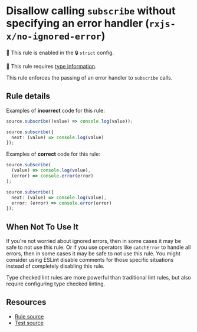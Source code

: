 # Disallow calling `subscribe` without specifying an error handler (`rxjs-x/no-ignored-error`)

💼 This rule is enabled in the 🔒 `strict` config.

💭 This rule requires [type information](https://typescript-eslint.io/linting/typed-linting).

<!-- end auto-generated rule header -->

This rule enforces the passing of an error handler to `subscribe` calls.

## Rule details

Examples of **incorrect** code for this rule:

```ts
source.subscribe((value) => console.log(value));
```

```ts
source.subscribe({
  next: (value) => console.log(value)
});
```

Examples of **correct** code for this rule:

```ts
source.subscribe(
  (value) => console.log(value),
  (error) => console.error(error)
);
```

```ts
source.subscribe({
  next: (value) => console.log(value),
  error: (error) => console.error(error)
});
```

## When Not To Use It

If you're not worried about ignored errors, then in some cases it may be safe to not use this rule.
Or if you use operators like `catchError` to handle all errors, then in some cases it may be safe to not use this rule.
You might consider using ESLint disable comments for those specific situations
instead of completely disabling this rule.

Type checked lint rules are more powerful than traditional lint rules, but also require configuring type checked linting.

## Resources

- [Rule source](/src/rules/no-ignored-error.ts)
- [Test source](/tests/rules/no-ignored-error.test.ts)
